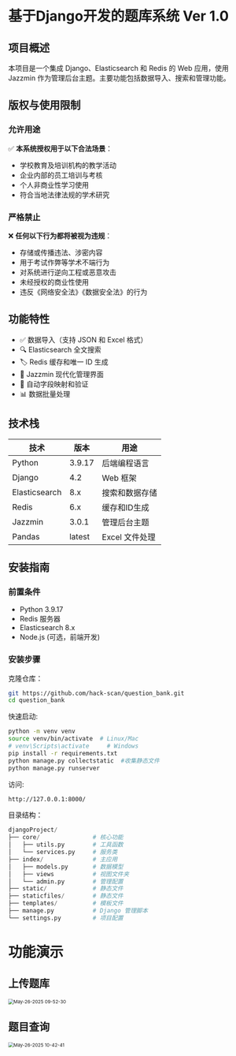 # 基于Django开发的题库系统 Ver 1.0

## 项目概述

本项目是一个集成 Django、Elasticsearch 和 Redis 的 Web 应用，使用 Jazzmin 作为管理后台主题。主要功能包括数据导入、搜索和管理功能。

## 版权与使用限制

### 允许用途
✅ **本系统授权用于以下合法场景**：
- 学校教育及培训机构的教学活动
- 企业内部的员工培训与考核
- 个人非商业性学习使用
- 符合当地法律法规的学术研究

### 严格禁止
❌ **任何以下行为都将被视为违规**：
- 存储或传播违法、涉密内容
- 用于考试作弊等学术不端行为
- 对系统进行逆向工程或恶意攻击
- 未经授权的商业性使用
- 违反《网络安全法》《数据安全法》的行为

## 功能特性

- ✅ 数据导入（支持 JSON 和 Excel 格式）
- 🔍 Elasticsearch 全文搜索
- 🏷️ Redis 缓存和唯一 ID 生成
- 🎨 Jazzmin 现代化管理界面
- 🔄 自动字段映射和验证
- 📊 数据批量处理

## 技术栈

| 技术          | 版本   | 用途           |
| ------------- | ------ | -------------- |
| Python        | 3.9.17 | 后端编程语言   |
| Django        | 4.2    | Web 框架       |
| Elasticsearch | 8.x    | 搜索和数据存储 |
| Redis         | 6.x    | 缓存和ID生成   |
| Jazzmin       | 3.0.1  | 管理后台主题   |
| Pandas        | latest | Excel 文件处理 |

## 安装指南

### 前置条件

- Python 3.9.17
- Redis 服务器
- Elasticsearch 8.x
- Node.js (可选，前端开发)

### 安装步骤

克隆仓库：

```bash
git https://github.com/hack-scan/question_bank.git
cd question_bank
```

快速启动:

```sh
python -m venv venv
source venv/bin/activate  # Linux/Mac
# venv\Scripts\activate     # Windows
pip install -r requirements.txt
python manage.py collectstatic  #收集静态文件
python manage.py runserver
```

访问:

```bash
http://127.0.0.1:8000/
```

目录结构：

``` python
djangoProject/
├── core/               # 核心功能
│   ├── utils.py        # 工具函数
│   └── services.py     # 服务类
├── index/              # 主应用
│   ├── models.py       # 数据模型
│   ├── views           # 视图文件夹
│   └── admin.py        # 管理配置
├── static/             # 静态文件
├── staticfiles/        # 静态文件
├── templates/          # 模板文件
├── manage.py           # Django 管理脚本
└── settings.py         # 项目配置
```



# 功能演示

## **上传题库**

<img src="https://fastly.jsdelivr.net/gh/hack-scan/Blog-pic/posts/202505260952932.gif" alt="May-26-2025 09-52-30" style="zoom:67%;" />

## 题目查询

<img src="https://fastly.jsdelivr.net/gh/hack-scan/Blog-pic/posts/202505261042851.gif" alt="May-26-2025 10-42-41" style="zoom: 67%;" />



